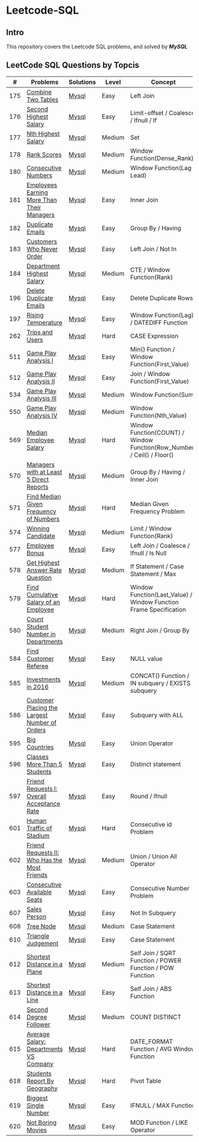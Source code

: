 # Leetcode-SQL

## Intro

This repository covers the Leetcode SQL problems, and solved by **_MySQL_**

## LeetCode SQL Questions by Topcis

| **#** | **Problems** | **Solutions** | **Level** | **Concept** |
|---|---|---|---|---|
| 175 | [Combine Two Tables](https://leetcode.com/problems/combine-two-tables/) | [Mysql](https://github.com/NoraCarey/Leetcode-SQL/tree/main/SQL/0175.Combine%20Two%20Tables) | Easy | Left Join |
| 176 | [Second Highest Salary](https://leetcode.com/problems/second-highest-salary/) | [Mysql](https://github.com/NoraCarey/Leetcode-SQL/tree/main/SQL/0176.%20Second%20Highest%20Salary) | Easy | Limit-offset / Coalesce / Ifnull / If |
| 177 | [Nth Highest Salary](https://leetcode.com/problems/nth-highest-salary/) | [Mysql](https://github.com/NoraCarey/Leetcode-SQL/tree/main/SQL/0177.%20Nth%20Highest%20Salary) | Medium | Set |
| 178 | [Rank Scores](https://leetcode.com/problems/rank-scores/) | [Mysql](https://github.com/NoraCarey/Leetcode-SQL/tree/main/SQL/0178.%20Rank%20Scores) | Medium | Window Function(Dense_Rank) |
| 180 | [Consecutive Numbers](https://leetcode.com/problems/consecutive-numbers/) | [Mysql](https://github.com/NoraCarey/Leetcode-SQL/tree/main/SQL/0180.%20Consecutive%20Numbers) | Medium | Window Function(Lag / Lead) |
| 181 | [Employees Earning More Than Their Managers](https://leetcode.com/problems/employees-earning-more-than-their-managers/) | [Mysql](https://github.com/NoraCarey/Leetcode-SQL/tree/main/SQL/0181.%20Employees%20Earning%20More%20Than%20Their%20Managers) | Easy | Inner Join |
| 182 | [Duplicate Emails](https://leetcode.com/problems/duplicate-emails/) | [Mysql](https://github.com/NoraCarey/Leetcode-SQL/tree/main/SQL/0182.%20Duplicate%20Emails) | Easy | Group By / Having |
| 183 | [Customers Who Never Order](https://leetcode.com/problems/customers-who-never-order/) | [Mysql](https://github.com/NoraCarey/Leetcode-SQL/tree/main/SQL/0183.%20Customers%20Who%20Never%20Order) | Easy | Left Join / Not In |
| 184 | [Department Highest Salary](https://leetcode.com/problems/department-highest-salary/) | [Mysql](https://github.com/NoraCarey/Leetcode-SQL/tree/main/SQL/0184.%20Department%20Highest%20Salary) | Medium | CTE / Window Function(Rank) |
| 196 | [Delete Duplicate Emails](https://leetcode.com/problems/delete-duplicate-emails/) | [Mysql](https://github.com/NoraCarey/Leetcode-SQL/tree/main/SQL/0196.%20Delete%20Duplicate%20Emails) | Easy | Delete Duplicate Rows |
| 197 | [Rising Temperature](https://leetcode.com/problems/rising-temperature/) | [Mysql](https://github.com/NoraCarey/Leetcode-SQL/tree/main/SQL/0197.%20Rising%20Temperature) | Easy | Window Function(Lag) / DATEDIFF Function |
| 262 | [Trips and Users](https://leetcode.com/problems/trips-and-users/) | [Mysql](https://github.com/NoraCarey/Leetcode-SQL/tree/main/SQL/0262.%20Trips%20and%20Users) | Hard | CASE Expression |
| 511 | [Game Play Analysis I](https://leetcode.com/problems/game-play-analysis-i/) | [Mysql](https://github.com/NoraCarey/Leetcode-SQL/tree/main/SQL/0511.%20Game%20Play%20Analysis%20I) | Easy | Min() Function / Window Function(First_Value)  |
| 512 | [Game Play Analysis II](https://leetcode.com/problems/game-play-analysis-ii/) | [Mysql](https://github.com/NoraCarey/Leetcode-SQL/tree/main/SQL/0512.%20Game%20Play%20Analysis%20II) | Easy | Join / Window Function(First_Value)  |
| 534 | [Game Play Analysis III](https://leetcode.com/problems/game-play-analysis-iii/) | [Mysql](https://github.com/NoraCarey/Leetcode-SQL/tree/main/SQL/0534.%20Game%20Play%20Analysis%20III) | Medium | Window Function(Sum)  |
| 550 | [Game Play Analysis IV](https://leetcode.com/problems/game-play-analysis-iv/) | [Mysql](https://github.com/NoraCarey/Leetcode-SQL/tree/main/SQL/0550.%20Game%20Play%20Analysis%20IV) | Medium | Window Function(Nth_Value)  |
| 569 | [Median Employee Salary](https://leetcode.com/problems/median-employee-salary/) | [Mysql](https://github.com/NoraCarey/Leetcode-SQL/tree/main/SQL/0569.%20Median%20Employee%20Salary) | Hard | Window Function(COUNT) / Window Function(Row_Number) / Ceil() / Floor() |
| 570 | [Managers with at Least 5 Direct Reports](https://leetcode.com/problems/managers-with-at-least-5-direct-reports/) | [Mysql](https://github.com/NoraCarey/Leetcode-SQL/tree/main/SQL/0570.%20Managers%20with%20at%20Least%205%20Direct%20Reports) | Medium | Group By / Having / Inner Join |
| 571 | [Find Median Given Frequency of Numbers](https://leetcode.com/problems/find-median-given-frequency-of-numbers/) | [Mysql](https://github.com/NoraCarey/Leetcode-SQL/tree/main/SQL/0571.%20Find%20Median%20Given%20Frequency%20of%20Numbers) | Hard | Median Given Frequency Problem |
| 574 | [Winning Candidate](https://leetcode.com/problems/winning-candidate/) | [Mysql](https://github.com/NoraCarey/Leetcode-SQL/tree/main/SQL/0574.%20Winning%20Candidate) | Medium | Limit / Window Function(Rank) |
| 577 | [Employee Bonus](https://leetcode.com/problems/employee-bonus/) | [Mysql](https://github.com/NoraCarey/Leetcode-SQL/tree/main/SQL/0577.%20Employee%20Bonus) | Easy | Left Join / Coalesce / Ifnull / Is Null |
| 578 | [Get Highest Answer Rate Question](https://leetcode.com/problems/get-highest-answer-rate-question/) | [Mysql](https://github.com/NoraCarey/Leetcode-SQL/tree/main/SQL/0578.%20Get%20Highest%20Answer%20Rate%20Question) | Medium | If Statement / Case Statement / Max |
| 579 | [Find Cumulative Salary of an Employee](https://leetcode.com/problems/find-cumulative-salary-of-an-employee/) | [Mysql](https://github.com/NoraCarey/Leetcode-SQL/tree/main/SQL/0579.%20Find%20Cumulative%20Salary%20of%20an%20Employee) | Hard | Window Function(Last_Value) / Window Function Frame Specification |
| 580 | [Count Student Number in Departments](https://leetcode.com/problems/count-student-number-in-departments/) | [Mysql](https://github.com/NoraCarey/Leetcode-SQL/tree/main/SQL/0580.%20Count%20Student%20Number%20in%20Departments) | Medium | Right Join / Group By |
| 584 | [Find Customer Referee](https://leetcode.com/problems/find-customer-referee/) | [Mysql](https://github.com/NoraCarey/Leetcode-SQL/tree/main/SQL/0584.%20Find%20Customer%20Referee) | Easy | NULL value |
| 585 | [Investments in 2016](https://leetcode.com/problems/investments-in-2016/) | [Mysql](https://github.com/NoraCarey/Leetcode-SQL/tree/main/SQL/0585.%20Investments%20in%202016) | Medium | CONCAT() Function / IN subquery / EXISTS subquery |
| 586 | [Customer Placing the Largest Number of Orders](https://leetcode.com/problems/customer-placing-the-largest-number-of-orders/) | [Mysql](https://github.com/NoraCarey/Leetcode-SQL/tree/main/SQL/0586.%20Customer%20Placing%20the%20Largest%20Number%20of%20Orders) | Easy | Subquery with ALL |
| 595 | [Big Countries](https://leetcode.com/problems/big-countries/) | [Mysql](https://github.com/NoraCarey/Leetcode-SQL/tree/main/SQL/0595.%20Big%20Countries) | Easy | Union Operator |
| 596 | [Classes More Than 5 Students](https://leetcode.com/problems/classes-more-than-5-students/) | [Mysql](https://github.com/NoraCarey/Leetcode-SQL/tree/main/SQL/0596.%20Classes%20More%20Than%205%20Students) | Easy | Distinct statement |
| 597 | [Friend Requests I: Overall Acceptance Rate](https://leetcode.com/problems/friend-requests-i-overall-acceptance-rate/) | [Mysql](https://github.com/NoraCarey/Leetcode-SQL/tree/main/SQL/0597.%20Friend%20Requests%20I:%20Overall%20Acceptance%20Rate) | Easy | Round / Ifnull |
| 601 | [Human Traffic of Stadium](https://leetcode.com/problems/human-traffic-of-stadium/) | [Mysql](https://github.com/NoraCarey/Leetcode-SQL/tree/main/SQL/0601.%20Human%20Traffic%20of%20Stadium) | Hard | Consecutive id Problem |
| 602 | [Friend Requests II: Who Has the Most Friends](https://leetcode.com/problems/friend-requests-ii-who-has-the-most-friends/) | [Mysql](https://github.com/NoraCarey/Leetcode-SQL/tree/main/SQL/0602.%20Friend%20Requests%20II:%20Who%20Has%20the%20Most%20Friends) | Medium | Union / Union All Operator |
| 603 | [Consecutive Available Seats](https://leetcode.com/problems/consecutive-available-seats/) | [Mysql](https://github.com/NoraCarey/Leetcode-SQL/tree/main/SQL/0603.%20Consecutive%20Available%20Seats) | Easy | Consecutive Number Problem |
| 607 | [Sales Person](https://leetcode.com/problems/sales-person/) | [Mysql](https://github.com/NoraCarey/Leetcode-SQL/tree/main/SQL/0607.%20Sales%20Person) | Easy | Not In Subquery |
| 608 | [Tree Node](https://leetcode.com/problems/tree-node/) | [Mysql](https://github.com/NoraCarey/Leetcode-SQL/tree/main/SQL/0608.%20Tree%20Node) | Medium | Case Statement |
| 610 | [Triangle Judgement](https://leetcode.com/problems/triangle-judgement/) | [Mysql](https://github.com/NoraCarey/Leetcode-SQL/tree/main/SQL/0610.%20Triangle%20Judgement) | Easy | Case Statement |
| 612 | [Shortest Distance in a Plane](https://leetcode.com/problems/shortest-distance-in-a-plane/) | [Mysql](https://github.com/NoraCarey/Leetcode-SQL/tree/main/SQL/0612.%20Shortest%20Distance%20in%20a%20Plane) | Medium | Self Join / SQRT Function / POWER Function / POW Function |
| 613 | [Shortest Distance in a Line](https://leetcode.com/problems/shortest-distance-in-a-line/) | [Mysql](https://github.com/NoraCarey/Leetcode-SQL/tree/main/SQL/0613.%20Shortest%20Distance%20in%20a%20Line) | Easy | Self Join / ABS Function |
| 614 | [Second Degree Follower](https://leetcode.com/problems/second-degree-follower/) | [Mysql](https://github.com/NoraCarey/Leetcode-SQL/tree/main/SQL/0614.%20Second%20Degree%20Follower) | Medium | COUNT DISTINCT |
| 615 | [Average Salary: Departments VS Company](https://leetcode.com/problems/average-salary-departments-vs-company/) | [Mysql](https://github.com/NoraCarey/Leetcode-SQL/tree/main/SQL/0615.%20Average%20Salary:%20Departments%20VS%20Company) | Hard | DATE_FORMAT Function / AVG Window Function |
| 618 | [Students Report By Geography](https://leetcode.com/problems/students-report-by-geography/) | [Mysql](https://github.com/NoraCarey/Leetcode-SQL/tree/main/SQL/0618.%20Students%20Report%20By%20Geography) | Hard | Pivot Table |
| 619 | [Biggest Single Number](https://leetcode.com/problems/biggest-single-number/) | [Mysql](https://github.com/NoraCarey/Leetcode-SQL/tree/main/SQL/0619.%20Biggest%20Single%20Number) | Easy | IFNULL / MAX Function |
| 620 | [Not Boring Movies](https://leetcode.com/problems/not-boring-movies/) | [Mysql](https://github.com/NoraCarey/Leetcode-SQL/tree/main/SQL/0620.%20Not%20Boring%20Movies) | Easy | MOD Function / LIKE Operator |











































